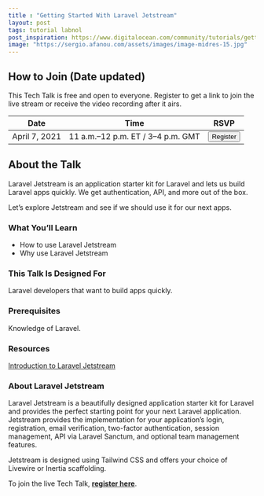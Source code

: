 ```yaml
---
title : "Getting Started With Laravel Jetstream"
layout: post
tags: tutorial labnol
post_inspiration: https://www.digitalocean.com/community/tutorials/getting-started-with-laravel-jetstream
image: "https://sergio.afanou.com/assets/images/image-midres-15.jpg"
---
```


<h2 id="how-to-join-date-updated">How to Join (Date updated)</h2>

<p>This Tech Talk is free and open to everyone. Register to get a link to join the live stream or receive the video recording after it airs.</p>

<table><thead>
<tr>
<th>Date</th>
<th>Time</th>
<th>RSVP</th>
</tr>
</thead><tbody>
<tr>
<td>April 7, 2021</td>
<td>11 a.m.–12 p.m. ET / 3–4 p.m. GMT</td>
<td><button data-js="rsvp-button" data-form_id="1117" class="button blue-button large-button margin-top-medium hidden" data-toggle="dialog" data-target="#dialog_1117">  Register</button></td>
</tr>
</tbody></table>

<h2 id="about-the-talk">About the Talk</h2>

<p>Laravel Jetstream is an application starter kit for Laravel and lets us build Laravel apps quickly. We get authentication, API, and more out of the box.</p>

<p>Let&rsquo;s explore Jetstream and see if we should use it for our next apps.</p>

<h3 id="what-you-39-ll-learn">What You&rsquo;ll Learn</h3>

<ul>
<li>How to use Laravel Jetstream</li>
<li>Why use Laravel Jetstream</li>
</ul>

<h3 id="this-talk-is-designed-for">This Talk Is Designed For</h3>

<p>Laravel developers that want to build apps quickly.</p>

<h3 id="prerequisites">Prerequisites</h3>

<p>Knowledge of Laravel.</p>

<h3 id="resources">Resources</h3>

<p><a href="https://jetstream.laravel.com/">Introduction to Laravel Jetstream</a></p>

<h3 id="about-laravel-jetstream">About Laravel Jetstream</h3>

<p>Laravel Jetstream is a beautifully designed application starter kit for Laravel and provides the perfect starting point for your next Laravel application. Jetstream provides the implementation for your application&rsquo;s login, registration, email verification, two-factor authentication, session management, API via Laravel Sanctum, and optional team management features.</p>

<p>Jetstream is designed using Tailwind CSS and offers your choice of Livewire or Inertia scaffolding.</p>

<p><span class='note'>To join the live Tech Talk, <strong><a href="#how-to-join">register here</a></strong>.<br></span></p>
